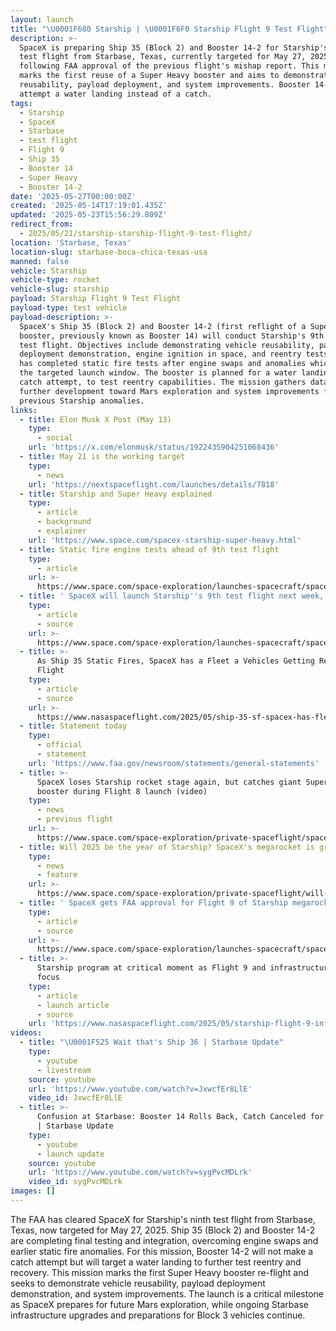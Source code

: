 ```yaml
---
layout: launch
title: "\U0001F680 Starship | \U0001F6F0 Starship Flight 9 Test Flight"
description: >-
  SpaceX is preparing Ship 35 (Block 2) and Booster 14-2 for Starship's ninth
  test flight from Starbase, Texas, currently targeted for May 27, 2025,
  following FAA approval of the previous flight's mishap report. This mission
  marks the first reuse of a Super Heavy booster and aims to demonstrate
  reusability, payload deployment, and system improvements. Booster 14-2 will
  attempt a water landing instead of a catch.
tags:
  - Starship
  - SpaceX
  - Starbase
  - test flight
  - Flight 9
  - Ship 35
  - Booster 14
  - Super Heavy
  - Booster 14-2
date: '2025-05-27T00:00:00Z'
created: '2025-05-14T17:19:01.435Z'
updated: '2025-05-23T15:56:29.809Z'
redirect_from:
  - 2025/05/21/starship-starship-flight-9-test-flight/
location: 'Starbase, Texas'
location-slug: starbase-boca-chica-texas-usa
manned: false
vehicle: Starship
vehicle-type: rocket
vehicle-slug: starship
payload: Starship Flight 9 Test Flight
payload-type: test vehicle
payload-description: >-
  SpaceX's Ship 35 (Block 2) and Booster 14-2 (first reflight of a Super Heavy
  booster, previously known as Booster 14) will conduct Starship's 9th uncrewed
  test flight. Objectives include demonstrating vehicle reusability, payload
  deployment demonstration, engine ignition in space, and reentry tests. Ship 35
  has completed static fire tests after engine swaps and anomalies which delayed
  the targeted launch window. The booster is planned for a water landing, not a
  catch attempt, to test reentry capabilities. The mission gathers data for
  further development toward Mars exploration and system improvements following
  previous Starship anomalies.
links:
  - title: Elon Musk X Post (May 13)
    type:
      - social
    url: 'https://x.com/elonmusk/status/1922435904251068436'
  - title: May 21 is the working target
    type:
      - news
    url: 'https://nextspaceflight.com/launches/details/7818'
  - title: Starship and Super Heavy explained
    type:
      - article
      - background
      - explainer
    url: 'https://www.space.com/spacex-starship-super-heavy.html'
  - title: Static fire engine tests ahead of 9th test flight
    type:
      - article
    url: >-
      https://www.space.com/space-exploration/launches-spacecraft/spacex-fires-up-starship-spacecraft-again-ahead-of-9th-test-flight-video-photos
  - title: ' SpaceX will launch Starship''s 9th test flight next week, Elon Musk says '
    type:
      - article
      - source
    url: >-
      https://www.space.com/space-exploration/launches-spacecraft/spacex-will-launch-starships-9th-test-flight-next-week-elon-musk-says
  - title: >-
      As Ship 35 Static Fires, SpaceX has a Fleet a Vehicles Getting Ready for
      Flight
    type:
      - article
      - source
    url: >-
      https://www.nasaspaceflight.com/2025/05/ship-35-sf-spacex-has-fleet-vehicles-flight/
  - title: Statement today
    type:
      - official
      - statement
    url: 'https://www.faa.gov/newsroom/statements/general-statements'
  - title: >-
      SpaceX loses Starship rocket stage again, but catches giant Super Heavy
      booster during Flight 8 launch (video)
    type:
      - news
      - previous flight
    url: >-
      https://www.space.com/space-exploration/private-spaceflight/spacex-loses-starship-upper-stage-again-but-catches-giant-super-heavy-booster-during-flight-8-launch-video
  - title: Will 2025 be the year of Starship? SpaceX's megarocket is growing up.
    type:
      - news
      - feature
    url: >-
      https://www.space.com/space-exploration/private-spaceflight/will-2025-be-the-year-of-starship-spacex-megarocket-is-growing-up
  - title: ' SpaceX gets FAA approval for Flight 9 of Starship megarocket '
    type:
      - article
      - source
    url: >-
      https://www.space.com/space-exploration/launches-spacecraft/spacex-gets-faa-approval-for-flight-9-of-starship-megarocket
  - title: >-
      Starship program at critical moment as Flight 9 and infrastructure work in
      focus
    type:
      - article
      - launch article
      - source
    url: 'https://www.nasaspaceflight.com/2025/05/starship-flight-9-infrastructure/'
videos:
  - title: "\U0001F525 Wait that's Ship 36 | Starbase Update"
    type:
      - youtube
      - livestream
    source: youtube
    url: 'https://www.youtube.com/watch?v=JxwcfEr8LlE'
    video_id: JxwcfEr8LlE
  - title: >-
      Confusion at Starbase: Booster 14 Rolls Back, Catch Canceled for Flight 9?
      | Starbase Update
    type:
      - youtube
      - launch update
    source: youtube
    url: 'https://www.youtube.com/watch?v=sygPvcMDLrk'
    video_id: sygPvcMDLrk
images: []
---
```

The FAA has cleared SpaceX for Starship's ninth test flight from Starbase, Texas, now targeted for May 27, 2025. Ship 35 (Block 2) and Booster 14-2 are completing final testing and integration, overcoming engine swaps and earlier static fire anomalies. For this mission, Booster 14-2 will not make a catch attempt but will target a water landing to further test reentry and recovery. This mission marks the first Super Heavy booster re-flight and seeks to demonstrate vehicle reusability, payload deployment demonstration, and system improvements. The launch is a critical milestone as SpaceX prepares for future Mars exploration, while ongoing Starbase infrastructure upgrades and preparations for Block 3 vehicles continue.
